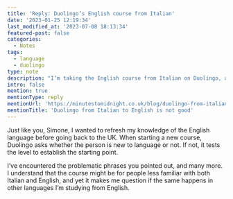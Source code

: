 ```yaml
---
title: 'Reply: Duolingo’s English course from Italian'
date: '2023-01-25 12:19:34'
last_modified_at: '2023-07-08 18:13:34'
featured-post: false
categories:
  - Notes
tags:
  - language
  - duolingo
type: note
description: "I’m taking the English course from Italian on Duolingo, and I can confirm it’s not good."
intro: false
mention: true
mentionType: reply
mentionUrl: 'https://minutestomidnight.co.uk/blog/duolingo-from-italian-to-english-is-not-good/'
mentionTitle: 'Duolingo from Italian to English is not good'
---
```

Just like you, Simone, I wanted to refresh my knowledge of the English language before going back to the UK. When starting a new course, Duolingo asks whether the person is new to language or not. If not, it tests the level to establish the starting point.

I’ve encountered the problematic phrases you pointed out, and many more. I understand that the course might be for people less familiar with both Italian and English, and yet it makes me question if the same happens in other languages I’m studying from English.

